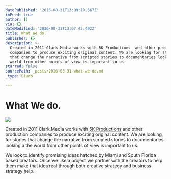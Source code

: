 ```yaml
---
datePublished: '2016-08-31T13:09:19.367Z'
inFeed: true
author: []
via: {}
dateModified: '2016-08-31T13:07:45.492Z'
title: What We do.
publisher: {}
description: >-
  Created in 2011 Clark.Media works with 5K Productions  and other production
  companies to produce exciting original content. We are looking for stories
  that change the narrative from scripted stories to documentaries looking a the
  world from other points of view is important to us. 
starred: false
sourcePath: _posts/2016-08-31-what-we-do.md
_type: Blurb

---
```

# What We do.
![](https://the-grid-user-content.s3-us-west-2.amazonaws.com/267b4bd0-faed-45ea-a506-f50017eede03.png)

Created in 2011 Clark.Media works with [5K Productions][0] and other production companies to produce exciting original content. We are looking for stories that change the narrative from scripted stories to documentaries looking a the world from other points of view is important to us. 

We look to identify promising ideas hatched by Miami and South Florida based creators. Once we like a project we partner with the creators to help them make that idea real through both creative strategy and business strategy help. 

[0]: http://www.5kproductions.com/